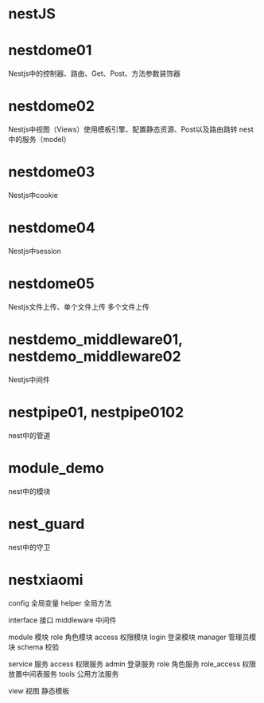 
# nestJS

# nestdome01

Nestjs中的控制器、路由、Get、Post、方法参数装饰器

# nestdome02

Nestjs中视图（Views）使用模板引擎、配置静态资源、Post以及路由跳转 nest中的服务（model）

# nestdome03

Nestjs中cookie

# nestdome04

Nestjs中session

# nestdome05

Nestjs文件上传、单个文件上传 多个文件上传
# nestdemo_middleware01, nestdemo_middleware02

Nestjs中间件

# nestpipe01, nestpipe0102

nest中的管道

#  module_demo
nest中的模块

# nest_guard

nest中的守卫


# nestxiaomi

config  全局变量
helper 全局方法

interface 接口
middleware 中间件

module 模块
     role 角色模块
     access 权限模块
     login 登录模块
     manager 管理员模块
schema 校验

service 服务
    access 权限服务
    admin 登录服务
    role 角色服务
    role_access 权限放置中间表服务
    tools 公用方法服务

view  视图 静态模板